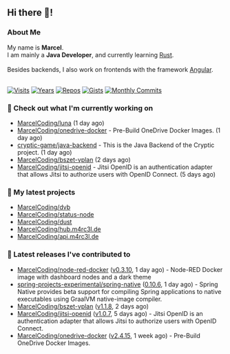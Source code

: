 ## Hi there 👋!




### About Me

My name is **Marcel**.<br>
I am mainly a **Java Developer**, and currently learning [Rust](https://www.rust-lang.org).<br>
<br>
Besides backends, I also work on frontends with the framework [Angular](https://angular.io).
<br>
<br>

[![Visits](https://badges.pufler.dev/visits/MarcelCoding/MarcelCoding?style=flat-square&color=black&logo=github)](https://github.com/MarcelCoding)
[![Years](https://badges.pufler.dev/years/MarcelCoding?style=flat-square&color=black&logo=github)](https://github.com/MarcelCoding)
[![Repos](https://badges.pufler.dev/repos/MarcelCoding?style=flat-square&color=black&logo=github)](https://github.com/MarcelCoding?tab=repositories)
[![Gists](https://badges.pufler.dev/gists/MarcelCoding?style=flat-square&color=black&logo=github)](https://gist.github.com/MarcelCoding)
[![Monthly Commits](https://badges.pufler.dev/commits/monthly/MarcelCoding?style=flat-square&color=black&logo=github)](https://github.com/MarcelCoding)

### 👷 Check out what I'm currently working on

- [MarcelCoding/luna](https://github.com/MarcelCoding/luna) (1 day ago)
- [MarcelCoding/onedrive-docker](https://github.com/MarcelCoding/onedrive-docker) - Pre-Build OneDrive Docker Images. (1 day ago)
- [cryptic-game/java-backend](https://github.com/cryptic-game/java-backend) - This is the Java Backend of the Cryptic project. (1 day ago)
- [MarcelCoding/bszet-vplan](https://github.com/MarcelCoding/bszet-vplan) (2 days ago)
- [MarcelCoding/jitsi-openid](https://github.com/MarcelCoding/jitsi-openid) - Jitsi OpenID is an authentication adapter that allows Jitsi to authorize users with OpenID Connect. (5 days ago)

### 🌱 My latest projects

- [MarcelCoding/dvb](https://github.com/MarcelCoding/dvb)
- [MarcelCoding/status-node](https://github.com/MarcelCoding/status-node)
- [MarcelCoding/dust](https://github.com/MarcelCoding/dust)
- [MarcelCoding/hub.m4rc3l.de](https://github.com/MarcelCoding/hub.m4rc3l.de)
- [MarcelCoding/api.m4rc3l.de](https://github.com/MarcelCoding/api.m4rc3l.de)

### 🔭 Latest releases I've contributed to

- [MarcelCoding/node-red-docker](https://github.com/MarcelCoding/node-red-docker) ([v0.3.10](https://github.com/MarcelCoding/node-red-docker/releases/tag/v0.3.10), 1 day ago) - Node-RED Docker image with dashboard nodes and a dark theme
- [spring-projects-experimental/spring-native](https://github.com/spring-projects-experimental/spring-native) ([0.10.6](https://github.com/spring-projects-experimental/spring-native/releases/tag/0.10.6), 1 day ago) - Spring Native provides beta support for compiling Spring applications to native executables using GraalVM native-image compiler.
- [MarcelCoding/bszet-vplan](https://github.com/MarcelCoding/bszet-vplan) ([v1.1.8](https://github.com/MarcelCoding/bszet-vplan/releases/tag/v1.1.8), 2 days ago)
- [MarcelCoding/jitsi-openid](https://github.com/MarcelCoding/jitsi-openid) ([v1.0.7](https://github.com/MarcelCoding/jitsi-openid/releases/tag/v1.0.7), 5 days ago) - Jitsi OpenID is an authentication adapter that allows Jitsi to authorize users with OpenID Connect.
- [MarcelCoding/onedrive-docker](https://github.com/MarcelCoding/onedrive-docker) ([v2.4.15](https://github.com/MarcelCoding/onedrive-docker/releases/tag/v2.4.15), 1 week ago) - Pre-Build OneDrive Docker Images.


